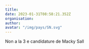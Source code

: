 ```yaml
---
title: 
date: 2023-01-31T08:58:21.352Z
organisation: 
author: 
avatar: "/img/pays/SN.svg"
---
```


Non  a la 3 e candidature de Macky Sall